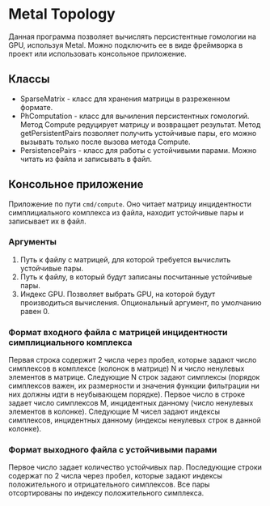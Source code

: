 # Metal Topology
Данная программа позволяет вычислять персистентные гомологии на GPU, используя Metal.
Можно подключить ее в виде фреймворка в проект или использовать консольное приложение.

## Классы
- SparseMatrix - класс для хранения матрицы в разреженном формате.
- PhComputation  - класс для вычиления персистентных гомологий. Метод Compute редуцирует матрицу и возвращает результат. Метод getPersistentPairs позволяет получить устойчивые пары, его можно вызывать только после вызова метода Compute.
- PersistencePairs - класс для работы с  устойчивыми парами. Можно читать из файла и записывать в файл.


## Консольное приложение
Приложение по пути `cmd/compute`.
Оно читает матрицу инцидентности симплициального комплекса из файла, находит устойчивые пары и записывает их в файл.

### Аргументы
1. Путь к файлу с матрицей, для которой требуется вычислить устойчивые пары.
2. Путь к файлу, в который будут записаны посчитанные устойчивые пары.
3. Индекс GPU. Позволяет выбрать GPU,  на которой будут производиться вычисления. Опциональный аргумент, по умолчанию равен 0.

### Формат входного файла с матрицей инцидентности симплициального комплекса
Первая строка содержит 2 числа через пробел, которые задают число симплексов в комплексе (колонок в матрице) N и число ненулевых элементов в матрице.
Следующие N строк задают симплексы (порядок симплексов важен, их размерности и значения функции фильтрации ни них должны идти в неубывающем порядке). Первое число в строке задает число симплексов M, инцидентных данному (число ненулевых элементов в колонке). Следующие M чисел задают индексы симплексов, инцидентных данному (индексы ненулевых строк в данной колонке).

### Формат выходного файла с устойчивыми парами
Первое число задает количество устойчивых пар. Последующие строки содержат по 2 числа через пробел, которые задают индексы положительного и отрицательного симплексов. Все пары отсортированы по индексу положительного симплекса.
